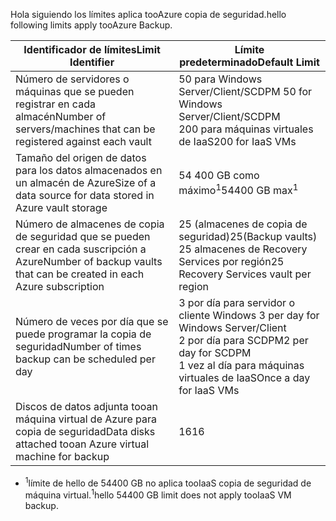 <span data-ttu-id="082d7-101">Hola siguiendo los límites aplica tooAzure copia de seguridad.</span><span class="sxs-lookup"><span data-stu-id="082d7-101">hello following limits apply tooAzure Backup.</span></span>

| <span data-ttu-id="082d7-102">Identificador de límites</span><span class="sxs-lookup"><span data-stu-id="082d7-102">Limit Identifier</span></span> | <span data-ttu-id="082d7-103">Límite predeterminado</span><span class="sxs-lookup"><span data-stu-id="082d7-103">Default Limit</span></span> |
| --- | --- |
| <span data-ttu-id="082d7-104">Número de servidores o máquinas que se pueden registrar en cada almacén</span><span class="sxs-lookup"><span data-stu-id="082d7-104">Number of servers/machines that can be registered against each vault</span></span> |<span data-ttu-id="082d7-105">50 para Windows Server/Client/SCDPM </span><span class="sxs-lookup"><span data-stu-id="082d7-105">50 for Windows Server/Client/SCDPM</span></span> <br/> <span data-ttu-id="082d7-106">200 para máquinas virtuales de IaaS</span><span class="sxs-lookup"><span data-stu-id="082d7-106">200 for IaaS VMs</span></span> |
| <span data-ttu-id="082d7-107">Tamaño del origen de datos para los datos almacenados en un almacén de Azure</span><span class="sxs-lookup"><span data-stu-id="082d7-107">Size of a data source for data stored in Azure vault storage</span></span> |<span data-ttu-id="082d7-108">54 400 GB como máximo<sup>1</sup></span><span class="sxs-lookup"><span data-stu-id="082d7-108">54400 GB max<sup>1</sup></span></span> |
| <span data-ttu-id="082d7-109">Número de almacenes de copia de seguridad que se pueden crear en cada suscripción a Azure</span><span class="sxs-lookup"><span data-stu-id="082d7-109">Number of backup vaults that can be created in each Azure subscription</span></span> |<span data-ttu-id="082d7-110">25 (almacenes de copia de seguridad)</span><span class="sxs-lookup"><span data-stu-id="082d7-110">25(Backup vaults)</span></span> <br/> <span data-ttu-id="082d7-111">25 almacenes de Recovery Services por región</span><span class="sxs-lookup"><span data-stu-id="082d7-111">25 Recovery Services vault per region</span></span> |
| <span data-ttu-id="082d7-112">Número de veces por día que se puede programar la copia de seguridad</span><span class="sxs-lookup"><span data-stu-id="082d7-112">Number of times backup can be scheduled per day</span></span> |<span data-ttu-id="082d7-113">3 por día para servidor o cliente Windows </span><span class="sxs-lookup"><span data-stu-id="082d7-113">3 per day for Windows Server/Client</span></span> <br/> <span data-ttu-id="082d7-114">2 por día para SCDPM</span><span class="sxs-lookup"><span data-stu-id="082d7-114">2 per day for SCDPM</span></span> <br/> <span data-ttu-id="082d7-115">1 vez al día para máquinas virtuales de IaaS</span><span class="sxs-lookup"><span data-stu-id="082d7-115">Once a day for IaaS VMs</span></span> |
| <span data-ttu-id="082d7-116">Discos de datos adjunta tooan máquina virtual de Azure para copia de seguridad</span><span class="sxs-lookup"><span data-stu-id="082d7-116">Data disks attached tooan Azure virtual machine for backup</span></span> |<span data-ttu-id="082d7-117">16</span><span class="sxs-lookup"><span data-stu-id="082d7-117">16</span></span> |

* <span data-ttu-id="082d7-118"><sup>1</sup>límite de hello de 54400 GB no aplica tooIaaS copia de seguridad de máquina virtual.</span><span class="sxs-lookup"><span data-stu-id="082d7-118"><sup>1</sup>hello 54400 GB limit does not apply tooIaaS VM backup.</span></span>

